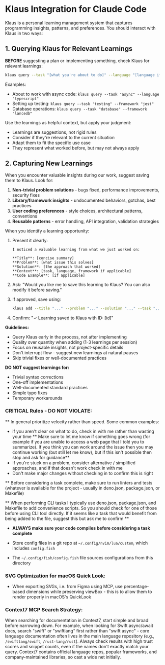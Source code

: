 # Klaus Integration for Claude Code

Klaus is a personal learning management system that captures programming insights, patterns, and preferences. You should interact with Klaus in two ways:

## 1. Querying Klaus for Relevant Learnings

**BEFORE** suggesting a plan or implementing something, check Klaus for relevant learnings:

```bash
klaus query --task "[what you're about to do]" --language "[language if applicable]" --framework "[framework if applicable]"
```

Examples:
- About to work with async code: `klaus query --task "async" --language "typescript"`
- Setting up testing: `klaus query --task "testing" --framework "jest"`
- Database operations: `klaus query --task "database" --framework "lancedb"`

Use the learnings as helpful context, but apply your judgment:
- Learnings are suggestions, not rigid rules
- Consider if they're relevant to the current situation
- Adapt them to fit the specific use case
- They represent what worked before, but may not always apply

## 2. Capturing New Learnings

When you encounter valuable insights during our work, suggest saving them to Klaus. Look for:

1. **Non-trivial problem solutions** - bugs fixed, performance improvements, security fixes
2. **Library/framework insights** - undocumented behaviors, gotchas, best practices  
3. **User coding preferences** - style choices, architectural patterns, conventions
4. **Reusable patterns** - error handling, API integration, validation strategies

When you identify a learning opportunity:

1. Present it clearly:
   ```
   I noticed a valuable learning from what we just worked on:
   
   **Title**: [concise summary]
   **Problem**: [what issue this solves]
   **Solution**: [the approach that worked]
   **Context**: [task, language, framework if applicable]
   **Code Example**: [if applicable]
   ```

2. Ask: "Would you like me to save this learning to Klaus? You can also modify it before saving."

3. If approved, save using:
   ```bash
   klaus add --title "..." --problem "..." --solution "..." --task "..." --language "..." --framework "..."
   ```

4. Confirm: "✓ Learning saved to Klaus with ID: [id]"

**Guidelines:**
- Query Klaus early in the process, not after implementing
- Quality over quantity when adding (1-3 learnings per session)
- Focus on reusable insights, not project-specific details
- Don't interrupt flow - suggest new learnings at natural pauses
- Skip trivial fixes or well-documented practices

**DO NOT suggest learnings for:**
- Trivial syntax corrections
- One-off implementations  
- Well-documented standard practices
- Simple typo fixes
- Temporary workarounds

### CRITICAL Rules - DO NOT VIOLATE:
** In general prioritize velocity rather than speed. Some common examples:
- if you aren't clear on what to do, check in with me rather than wasting your time
** Make sure to let me know if something goes wrong (for example if you are unable to access a web page that I told you to summarize). If you think you can work around the issue then you may continue working (but still let me know), but if this isn't possible then stop and ask for guidance**
- If you're stuck on a problem, consider alternative / simplified approaches, and if that doesn't work check in with me
- Don't make major changes without checking in to confirm this is right

** Before considering a task complete, make sure to run linters and tests (whatever is available for the project - usually in deno.json, package.json, or Makefile)

** When performing CLI tasks I typically use deno.json, package.json, and Makefile to add convenience scripts. So you should check for one of those before using CLI tool directly. If it seems like a task that would benefit from being added to the file, suggest this but ask me to confirm **

- **ALWAYS make sure your code compiles before considering a task complete**

- Store config files in a git repo at `~/.config/nvim/lua/custom`, which includes `config.fish`
- The `~/.config/fish/config.fish` file sources configurations from this directory


### SVG Optimization for macOS Quick Look:
- When exporting SVGs, i.e. from Figma using MCP, use percentage-based dimensions while preserving viewBox - this is to allow them to render properly in macOS's QuickLook


### Context7 MCP Search Strategy:
When searching for documentation in Context7, start simple and broad before narrowing down. For example, when looking for Swift async/await docs, search "swift" or "swiftlang" first rather than "swift async" - core language documentation often lives in the main language repository (e.g., `/swiftlang/swift`, `/rust-lang/rust`). Always check results with high trust scores and snippet counts, even if the names don't exactly match your query. Context7 contains official language repos, popular frameworks, and company-maintained libraries, so cast a wide net initially.

